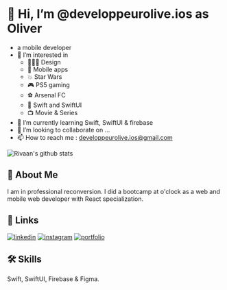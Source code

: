 # 👋 Hi, I’m @developpeurolive.ios as Oliver
- a mobile developer
- 👀 I’m interested in 
  - 👨🏼‍🎨  Design
  - 📲  Mobile apps
  - 💥  Star Wars
  - 🎮  PS5 gaming
  - ⚽️  Arsenal FC
  - 🔗  Swift and SwiftUI
  - 📺  Movie & Series
- 🌱 I’m currently learning Swift, SwiftUI & firebase 
- 💞️ I’m looking to collaborate on ...
- 📫 How to reach me : developpeurolive.ios@gmail.com




![Rivaan's github stats](https://github-readme-stats.vercel.app/api?username=developeroliver&show_icons=true&theme=react)
## 🚀 About Me
I am in professional reconversion. I did a bootcamp at o'clock as a web and mobile web developer with React specialization.

## 🔗 Links
[![linkedin](https://img.shields.io/badge/linkedin-0A66C2?style=for-the-badge&logo=linkedin&logoColor=white)](https://www.linkedin.com/in/olivier-geiger-9a763a1b1//)
[![instagram](https://img.shields.io/badge/instagram-1DA1F2?style=for-the-badge&logo=instagram&logoColor=white)](https://www.instagram.com/developpeur.mobile/)
[![portfolio](https://img.shields.io/badge/my_portfolio-000?style=for-the-badge&logo=ko-fi&logoColor=white)]()


## 🛠 Skills
Swift, SwiftUI, Firebase & Figma.
